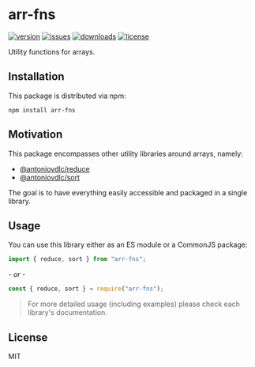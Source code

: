 # arr-fns

[![version](https://img.shields.io/npm/v/arr-fns.svg)](http://npm.im/arr-fns)
[![issues](https://img.shields.io/github/issues-raw/antoniovdlc/arr-fns.svg)](https://github.com/AntonioVdlC/arr-fns/issues)
[![downloads](https://img.shields.io/npm/dt/arr-fns.svg)](http://npm.im/arr-fns)
[![license](https://img.shields.io/npm/l/arr-fns.svg)](http://opensource.org/licenses/MIT)

Utility functions for arrays.

## Installation

This package is distributed via npm:

```
npm install arr-fns
```

## Motivation

This package encompasses other utility libraries around arrays, namely:
- [@antoniovdlc/reduce](https://www.npmjs.com/package/@antoniovdlc/reduce)
- [@antoniovdlc/sort](https://www.npmjs.com/package/@antoniovdlc/sort)

The goal is to have everything easily accessible and packaged in a single library.

## Usage

You can use this library either as an ES module or a CommonJS package:
```js
import { reduce, sort } from "arr-fns";
```
*- or -*
```js
const { reduce, sort } = require("arr-fns");
```

> For more detailed usage (including examples) please check each library's documentation.

## License
MIT
